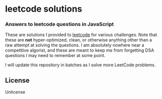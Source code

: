# leetcode solutions

### Answers to leetcode questions in JavaScript

These are solutions I provided to [leetcode](https://leetcode.com/) for various challenges.
Note that these are **not** hyper-optimized, clean, or otherwise anything other than a raw
attempt at solving the questions. I am absolutely nowhere near a competitive algorist, and
these are meant to keep me from forgetting DSA questions I may need to remember at some point.

I will update this repository in batches as I solve more LeetCode problems.

## License

Unlicense
